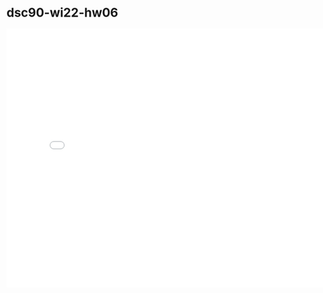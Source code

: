 # dsc90-wi22-hw06
<!-- Homework 6 for History of Data Science, Winter 2022 @ UC San Diego.
![hw06pic1](https://github.com/vikwaran03/dsc90-wi22-hw06/blob/main/hw06circle.png?raw=true)
Creating a map using Folium to visualize John Snow and Cholera Deaths
![hw06pic1](https://github.com/vikwaran03/dsc90-wi22-hw06/blob/main/hw063dscatter.png?raw=true)
Creating a 3d scatter plot using plotly.express to show the relationship between parents and child height
![hw06pic1](https://github.com/vikwaran03/dsc90-wi22-hw06/blob/main/hw06choropleth.png?raw=true)
Creating a choropleth to visualize population size based on France's departments.
 -->

<iframe src='../snow-map.html' width=800 height=600 frameBorder=0></iframe>
